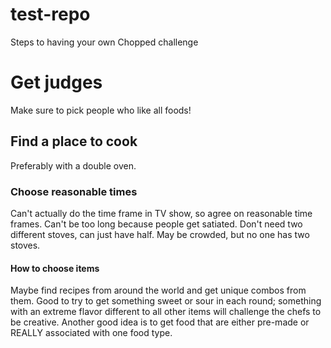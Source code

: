 # test-repo

Steps to having your own Chopped challenge

# **Get judges**
Make sure to pick people who like all foods!

## **Find a place to cook**
Preferably with a double oven.

### **Choose reasonable times**
Can't actually do the time frame in TV show, so agree on reasonable time frames.
Can't be too long because people get satiated.
Don't need two different stoves, can just have half. May be crowded, but no one has two stoves.

#### **How to choose items**
Maybe find recipes from around the world and get unique combos from them. Good to try to get something sweet or sour in each round; something with an extreme flavor different to all other items will challenge the chefs to be creative. Another good idea is to get food that are either pre-made or REALLY associated with one food type.
